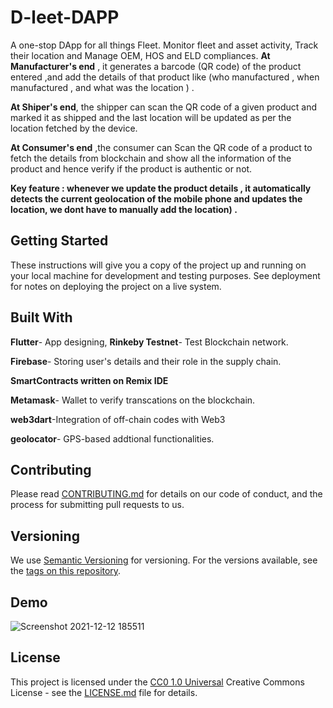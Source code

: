 # D-leet-DAPP

A one-stop DApp for all things Fleet. Monitor fleet and asset activity, Track their location and Manage OEM, HOS and ELD compliances.
**At Manufacturer's end** , it generates a barcode (QR code) of the product entered ,and add the details of that product like (who manufactured , when manufactured , and what was the location ) .

**At Shiper's end**, the shipper can scan the QR code of a given product and marked it as shipped and the last location will be updated as per the location fetched by the device.

**At Consumer's end** ,the consumer can Scan the QR code of a product to fetch the details from blockchain and show all the information of the product and hence verify if the product is authentic or not.

**Key feature : whenever we update the product details , it automatically detects the current geolocation of the mobile phone and updates the location, we dont have to
manually add the location) .**
## Getting Started

These instructions will give you a copy of the project up and running on
your local machine for development and testing purposes. See deployment
for notes on deploying the project on a live system.


## Built With

  **Flutter**- App designing,
**Rinkeby Testnet**- Test Blockchain network.

**Firebase**- Storing user's details and their role in the supply chain.

**SmartContracts written on Remix IDE** 

**Metamask**- Wallet to verify transcations on the blockchain.

**web3dart**-Integration of off-chain codes with Web3

**geolocator**- GPS-based addtional functionalities.

## Contributing

Please read [CONTRIBUTING.md](CONTRIBUTING.md) for details on our code
of conduct, and the process for submitting pull requests to us.

## Versioning

We use [Semantic Versioning](http://semver.org/) for versioning. For the versions
available, see the [tags on this
repository](https://github.com/PurpleBooth/a-good-readme-template/tags).

## Demo

![Screenshot 2021-12-12 185511](https://user-images.githubusercontent.com/70386371/145795482-0fb50085-b9ed-431c-a196-06e32976b36d.png)





## License

This project is licensed under the [CC0 1.0 Universal](LICENSE.md)
Creative Commons License - see the [LICENSE.md](LICENSE.md) file for
details.
